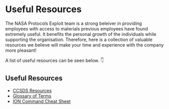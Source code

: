 # Useful Resources

The NASA Protocols Exploit team is a strong beleiver in providing employees with access to materials previous employees have found extremely useful. It benefits the personal growth of the individuals while supporting the organisation. Therefore, here is a collection of valuable resources we believe will make your time and experience with the company more pleasant!  

A list of useful resources can be seen below. 👇  

## Useful Resources
  - [CCSDS Resources](ccsds-resources.md)
  - [Glossary of Terms](glossary-of-terms.md)
  - [ION Command Cheat Sheet](ion-commands.md)
